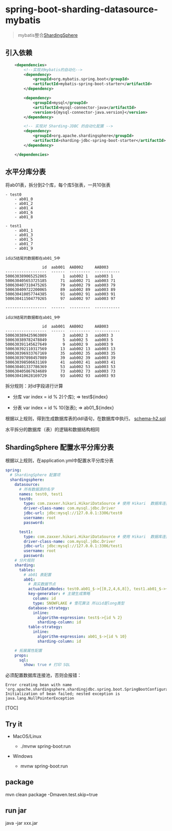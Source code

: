 # spring-boot-sharding-datasource-mybatis

> mybatis整合[ShardingSphere](https://shardingsphere.apache.org/index_zh.html)

## 引入依赖

```xml
    <dependencies>
        <!--实现对mybatis的自动化-->
        <dependency>
            <groupId>org.mybatis.spring.boot</groupId>
            <artifactId>mybatis-spring-boot-starter</artifactId>
        </dependency>

        <dependency>
            <groupId>mysql</groupId>
            <artifactId>mysql-connector-java</artifactId>
            <version>${mysql-connector-java.version}</version>
        </dependency>

        <!-- 实现对 Sharding-JDBC 的自动化配置 -->
        <dependency>
            <groupId>org.apache.shardingsphere</groupId>
            <artifactId>sharding-jdbc-spring-boot-starter</artifactId>
        </dependency>

    </dependencies>
```

## 水平分库分表

将ab01表，拆分到2个库，每个库5张表，一共10张表

```
- test0
    - ab01_0
    - ab01_2
    - ab01_4
    - ab01_6
    - ab01_8

- test1
    - ab01_1
    - ab01_3
    - ab01_5
    - ab01_7
    - ab01_9

id以5结尾的数据都在ab01_5中

                id  aab001  AAB002     AAB003     
------------------  ------  ---------  -----------
500630389065252865       1  aab002 1   aab003 1   
500630405653725185      71  aab002 71  aab003 71  
500630407310475265      79  aab002 79  aab003 79  
500630409722200065      89  aab002 89  aab003 89  
500630410057744385      91  aab002 91  aab003 91  
500630411504779265      97  aab002 97  aab003 97  

------------------  ------  ---------  -----------

id以9结尾的数据都在ab01_9中

                id  aab001  AAB002     AAB003     
------------------  ------  ---------  -----------
500630389425963009       3  aab002 3   aab003 3   
500630389782478849       5  aab002 5   aab003 5   
500630391145627649       9  aab002 9   aab003 9   
500630392110317569      13  aab002 13  aab003 13  
500630396933767169      35  aab002 35  aab003 35  
500630397898457089      39  aab002 39  aab003 39  
500630398506631169      41  aab002 41  aab003 41  
500630401337786369      53  aab002 53  aab003 53  
500630405867634689      73  aab002 73  aab003 73  
500630410628169729      93  aab002 93  aab003 93  

```

拆分规则：对id字段进行计算

* 分库 var index = id % 2(个库); => test${index}

* 分表 var index = id % 10(张表); => ab01_${index}

根据以上规则，得到生成数据库表的ddl语句，在数据库中执行。
[schema-h2.sql](src/main/resources/db/schema-h2.sql)

水平拆分的数据库（表）的逻辑和数据结构相同

## ShardingSphere 配置水平分库分表
根据以上规则，在application.yml中配置水平分库分表

```yaml
spring:
  # ShardingSphere 配置项
  shardingsphere:
    datasource:
      # 所有数据源的名字
      names: test0, test1
      test0:
        type: com.zaxxer.hikari.HikariDataSource # 使用 Hikari  数据库连接池
        driver-class-name: com.mysql.jdbc.Driver
        jdbc-url: jdbc:mysql://127.0.0.1:3306/test0
        username: root
        password:

      test1:
        type: com.zaxxer.hikari.HikariDataSource # 使用 Hikari  数据库连接池
        driver-class-name: com.mysql.jdbc.Driver
        jdbc-url: jdbc:mysql://127.0.0.1:3306/test1
        username: root
        password:
    # 分片规则
    sharding:
      tables:
        # ab01 表配置
        ab01:
          # 真实数据节点
          actualDataNodes: test0.ab01_$->{[0,2,4,6,8]}, test1.ab01_$->{[1,3,5,7,9]}
          key-generator: # 主键生成策略
            column: id
            type: SNOWFLAKE # 雪花算法 所以id是long类型
          database-strategy:
            inline:
              algorithm-expression: test$->{id % 2}
              sharding-column: id
          table-strategy:
            inline:
              algorithm-expression: ab01_$->{id % 10}
              sharding-column: id

    # 拓展属性配置
    props:
      sql:
        show: true # 打印 SQL
```

必须配置数据库连接池，否则会报错：
```log
Error creating bean with name 'org.apache.shardingsphere.shardingjdbc.spring.boot.SpringBootConfiguration': Initialization of bean failed; nested exception is java.lang.NullPointerException
```

[TOC]

## Try it

* MacOS/Linux
    * ./mvnw spring-boot:run

* Windows
    * mvnw spring-boot:run

## package

mvn clean package -Dmaven.test.skip=true

## run jar

java -jar xxx.jar

